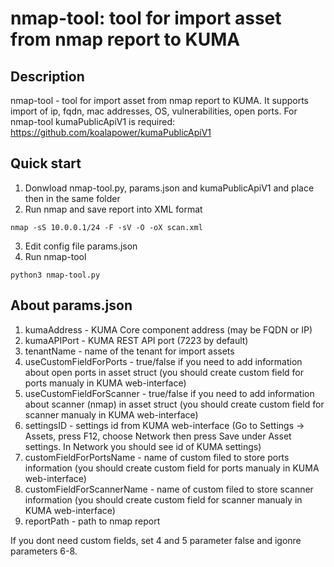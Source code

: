 # nmap-tool: tool for import asset from nmap report to KUMA
## Description
nmap-tool - tool for import asset from nmap report to KUMA. It supports import of ip, fqdn, mac addresses, OS, vulnerabilities, open ports.
For nmap-tool kumaPublicApiV1 is required: https://github.com/koalapower/kumaPublicApiV1

## Quick start
1. Donwload nmap-tool.py, params.json and kumaPublicApiV1 and place then in the same folder
2. Run nmap and save report into XML format
```
nmap -sS 10.0.0.1/24 -F -sV -O -oX scan.xml
```
3. Edit config file params.json
4. Run nmap-tool
```
python3 nmap-tool.py
```

## About params.json
1. kumaAddress - KUMA Core component address (may be FQDN or IP)
2. kumaAPIPort - KUMA REST API port (7223 by default)
3. tenantName - name of the tenant for import assets
4. useCustomFieldForPorts - true/false if you need to add information about open ports in asset struct (you should create custom field for ports manualy in KUMA web-interface)
5. useCustomFieldForScanner - true/false if you need to add information about scanner (nmap) in asset struct (you should create custom field for scanner manualy in KUMA web-interface)
6. settingsID - settings id from KUMA web-interface (Go to Settings -> Assets, press F12, choose Network then press Save under Asset settings. In Network you should see id of KUMA settings)
7. customFieldForPortsName - name of custom filed to store ports information (you should create custom field for ports manualy in KUMA web-interface)
8. customFieldForScannerName - name of custom filed to store scanner information (you should create custom field for scanner manualy in KUMA web-interface)
9. reportPath - path to nmap report

If you dont need custom fields, set 4 and 5 parameter false and igonre parameters 6-8.
